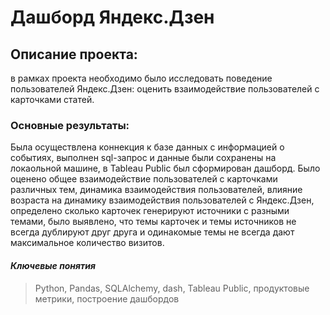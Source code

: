 # Дашборд Яндекс.Дзен

## Описание проекта: 
в рамках проекта необходимо было исследовать поведение пользователей Яндекс.Дзен: оценить взаимодействие пользователей с карточками статей. 

### Основные результаты:
Была осуществлена коннекция к базе данных с информацией о событиях, выполнен sql-запрос и данные были сохранены на локаольной машине, в Tableau Public был сформирован дашборд. Было оценено общее взаимодействие пользователей с карточками различных тем, динамика взаимодействия пользователей, влияние возраста на динамику взаимодействия пользователей с Яндекс.Дзен, определено сколько карточек генерируют источники с разными темами, было выявлено, что темы карточек и темы источников не всегда дублируют друг друга и одинакомые темы не всегда дают максимальное количество визитов.

#### _Ключевые понятия_
> Python, Pandas, SQLAlchemy, dash, Tableau Public, продуктовые метрики, построение дашбордов